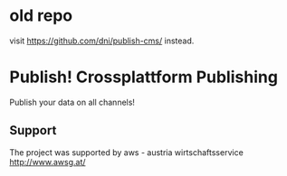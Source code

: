 # old repo
visit <a href="https://github.com/dni/publish-cms">https://github.com/dni/publish-cms/</a> instead.
# Publish! Crossplattform Publishing
Publish your data on all channels!

## Support
The project was supported by aws - austria wirtschaftsservice
<a href="http://www.awsg.at/">http://www.awsg.at/</a>
